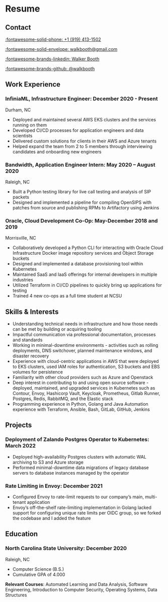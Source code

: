 # Resume

## Contact

[:fontawesome-solid-phone: +1 (919) 413-1502](tel:919-413-1502)

[:fontawesome-solid-envelope: walkbooth@gmail.com](mailto:walkbooth@gmail.com)

[:fontawesome-brands-linkedin: Walker Booth](https://www.linkedin.com/in/walker-booth-9b1700137/)

[:fontawesome-brands-github: @walkbooth](https://github.com/walkbooth)

## Work Experience

### **InfiniaML, Infrastructure Engineer**: December 2020 - Present
Durham, NC

* Deployed and maintained several AWS EKS clusters and the services running on them
* Developed CI/CD processes for application engineers and data scientists
* Delivered custom solutions for clients in their AWS and Azure tenants
* Helped expand the team from 2 to 5 members through interviewing candidates and onboarding new engineers


### **Bandwidth, Application Engineer Intern:** May 2020 – August 2020
Raleigh, NC

* Built a Python testing library for live call testing and analysis of SIP packets
* Designed and implemented a pipeline for compiling OpenSIPS with patches from source and publishing RPMs to Artifactory using Jenkins


### **Oracle, Cloud Development Co-Op:** May-December 2018 and 2019
Morrisville, NC

* Collaboratively developed a Python CLI for interacting with Oracle Cloud Infrastructure Docker image repository services and Object Storage buckets
* Designed and implemented a database provisioning tool within Kubernetes
* Maintained SaaS and IaaS offerings for internal developers in multiple industries
* Utilized Terraform in CI/CD pipelines to quickly bring up applications for testing
* Trained 4 new co-ops as a full time student at NCSU

## Skills & Interests
* Understanding technical needs in infrastructure and how those needs can be met by building or acquiring tooling
* Impactful communication via professional documentation, processes and standards
* Working in minimal-downtime environments - activities such as rolling deployments, DNS switchover, planned maintenance windows, and disaster recovery
* Experience with cloud-centric applications in AWS that were deployed to EKS clusters, used IAM roles for authentication, S3 buckets and EBS volumes for persistence
* Familiarity with other cloud providers such as Azure and Openstack
* Deep interest in contributing to and using open source software - deployed, maintained, and upgraded services in Kubernetes such as Contour, Envoy, Hashicorp Vault, Keycloak, Prometheus, Gitlab Runner, Postgres, Redis, RabbitMQ, and the Elastic stack
* Programming experience in Python, Golang and Java
Automation experience with Terraform, Ansible, Bash, GitLab, GitHub, Jenkins

## Projects

### **Deployment of Zalando Postgres Operator to Kubernetes:** March 2022
* Deployed high-availability Postgres clusters with automatic WAL archiving to S3 and Azure storage
* Performed minimal-downtime data migrations of legacy database servers to database instances managed by the operator

### **Rate Limiting in Envoy:** December 2021
* Configured Envoy to rate-limit requests to our company’s main, multi-tenant application
* Envoy’s off-the-shelf rate-limiting implementation in Golang lacked support for configuring unique rate limits per OIDC group, so we forked the codebase and I added the feature

## Education

### **North Carolina State University:** December 2020
Raleigh, NC

* Computer Science (B.S.)
* Cumulative GPA of 4.000

**Relevant Courses**: Automated Learning and Data Analysis, Software Engineering, Introduction to Computer Security, Operating Systems, Data Structures
